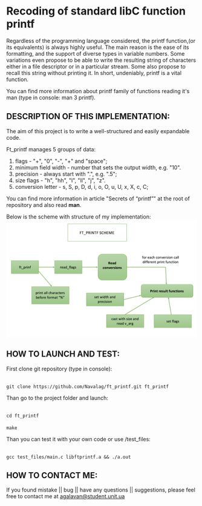 # Recoding of standard libC function printf

Regardless of the programming language considered, the printf function,(or its equivalents)
is always highly useful. The main reason is the ease of its formatting, and the
support of diverse types in variable numbers. Some variations even propose to be able to
write the resulting string of characters either in a file descriptor or in a particular stream.
Some also propose to recall this string without printing it. In short, undeniably, printf
is a vital function. 

You can find more information about printf family of functions reading it's man (type in console: man 3 printf).

## DESCRIPTION OF THIS IMPLEMENTATION:

The aim of this project is to write a well-structured and easily expandable code.

Ft_printf manages 5 groups of data:
1) flags - "+", "0", "-", "+" and "space";
2) minimum field width - number that sets the output width, e.g. "10".
3) precision - always start with ".", e.g. ".5";
4) size flags - "h", "hh", "l", "ll", "j", "z".
5) conversion letter - s, S, p, D, d, i, o, O, u, U, x, X, c, C;

You can find more information in article "Secrets of “printf”" at the root of repository and also read **man**.

Below is the scheme with structure of my implementation:
<img src="screenshots/ft_printf_scheme.png" width="800">

## HOW TO LAUNCH AND TEST:

First clone git repository (type in console):
```

git clone https://github.com/Navalag/ft_printf.git ft_printf

```

Than go to the project folder and launch:
```

cd ft_printf

make

```

Than you can test it with your own code or use /test_files:
```

gcc test_files/main.c libftprintf.a && ./a.out

```

## HOW TO CONTACT ME:

If you found mistake || bug || have any questions || suggestions, please feel free to contact me at
agalavan@student.unit.ua

